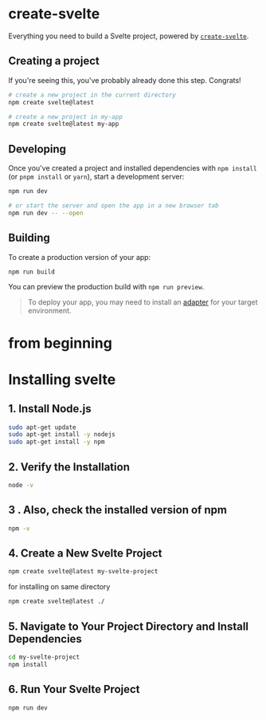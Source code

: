 # create-svelte

Everything you need to build a Svelte project, powered by [`create-svelte`](https://github.com/sveltejs/kit/tree/main/packages/create-svelte).

## Creating a project

If you're seeing this, you've probably already done this step. Congrats!

```bash
# create a new project in the current directory
npm create svelte@latest

# create a new project in my-app
npm create svelte@latest my-app
```

## Developing

Once you've created a project and installed dependencies with `npm install` (or `pnpm install` or `yarn`), start a development server:

```bash
npm run dev

# or start the server and open the app in a new browser tab
npm run dev -- --open
```

## Building

To create a production version of your app:

```bash
npm run build
```

You can preview the production build with `npm run preview`.

> To deploy your app, you may need to install an [adapter](https://kit.svelte.dev/docs/adapters) for your target environment.

# from beginning

# Installing svelte

## 1. Install Node.js
```sh
sudo apt-get update
sudo apt-get install -y nodejs
sudo apt-get install -y npm
```

## 2. Verify the Installation
```sh
node -v
```

## 3 . Also, check the installed version of npm
```sh
npm -v
```
## 4. Create a New Svelte Project
```sh
npm create svelte@latest my-svelte-project 
```
for installing on same directory
```sh
npm create svelte@latest ./
```
## 5. Navigate to Your Project Directory and Install Dependencies
```sh
cd my-svelte-project
npm install
```
## 6. Run Your Svelte Project
```sh
npm run dev
```
